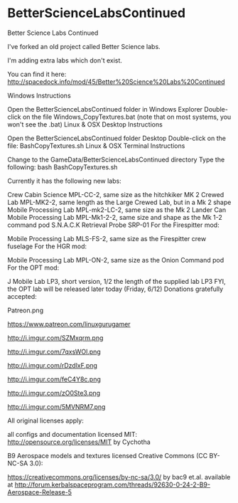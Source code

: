 # BetterScienceLabsContinued

Better Science Labs Continued



I've forked an old project called Better Science labs.

I'm adding extra labs which don't exist.

You can find it here: http://spacedock.info/mod/45/Better%20Science%20Labs%20Continued



Windows Instructions

Open the BetterScienceLabsContinued folder in Windows Explorer
Double-click on the file Windows\_CopyTextures.bat (note that on most systems, you won't see the .bat)
Linux \& OSX Desktop Instructions

Open the BetterScienceLabsContinued folder Desktop
Double-click on the file:  BashCopyTextures.sh
Linux \& OSX Terminal Instructions

Change to the GameData/BetterScienceLabsContinued directory
Type the following:
bash BashCopyTextures.sh



Currently it has the following new labs:

Crew Cabin Science MPL-CC-2, same size as the hitchkiker
MK 2 Crewed Lab MPL-MK2-2, same length as the Large Crewed Lab, but in a Mk 2 shape
Mobile Processing Lab MPL-mk2-LC-2, same size as the Mk 2 Lander Can
Mobile Processing Lab MPL-Mk1-2-2, same size and shape as the Mk 1-2 command pod
S.N.A.C.K Retrieval Probe SRP-01
For the Firespitter mod:

Mobile Processing Lab MLS-FS-2, same size as the Firespitter crew fuselage
For the HGR mod:

Mobile Processing Lab MPL-ON-2, same size as the Onion Command pod
For the OPT mod:

J Mobile Lab LP3, short version, 1/2 the length of the supplied lab LP3
FYI, the OPT lab will be released later today (Friday, 6/12)
Donations gratefully accepted:

Patreon.png

https://www.patreon.com/linuxgurugamer

http://i.imgur.com/SZMxqrm.png

http://i.imgur.com/7qxsWOl.png

http://i.imgur.com/rDzdlxF.png

http://i.imgur.com/feC4Y8c.png

http://i.imgur.com/zO0Ste3.png

http://i.imgur.com/5MVNRM7.png



All original licenses apply:

all configs and documentation licensed MIT: http://opensource.org/licenses/MIT by Cychotha

B9 Aerospace models and textures licensed Creative Commons (CC BY-NC-SA 3.0):

https://creativecommons.org/licenses/by-nc-sa/3.0/ by bac9 et.al. available at http://forum.kerbalspaceprogram.com/threads/92630-0-24-2-B9-Aerospace-Release-5

